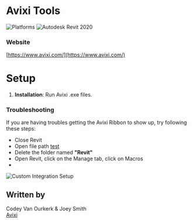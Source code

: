 # Avixi Tools

![Platforms](https://img.shields.io/badge/platform-Windows-lightgray.svg) ![Autodesk Revit 2020](https://img.shields.io/badge/Autodesk_Revit-2020-blue.svg)


### Website

[https://www.avixi.com/](https://www.avixi.com/)

# Setup

1. **Installation**: Run Avixi .exe files.

### Troubleshooting

If you are having troubles getting the Avixi Ribbon to show up, try following these steps:
- Close Revit
- Open file path [test](C:\ProgramData\Autodesk\Revit\Macros\2020)
- Delete the folder named **"Revit"**
- Open Revit, click on the Manage tab, click on Macros
- 

![Custom Integration Setup](/DashboardSetup.png)


## Written by

Codey Van Ourkerk & Joey Smith <br />
<a href="http://avixi.com/">Avixi</a> <br />
